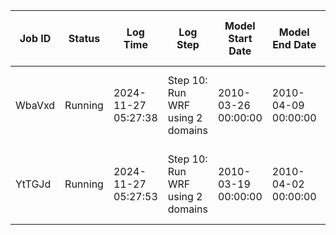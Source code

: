 | Job ID | Status | Log Time | Log Step | Model Start Date | Model End Date | Elapsed Time (Hours) | Current Time Step | Average Time per Domain | Slow Domains |
|--------|--------|----------|----------|------------------|----------------|---------------------|------------------|-------------------------|--------------|
| WbaVxd | Running | 2024-11-27 05:27:38 | Step 10: Run WRF using 2 domains | 2010-03-26 00:00:00 | 2010-04-09 00:00:00 | 266.47 | 2010-04-06 02:28:00 | Domain 2: 0.1192s, Domain 1: 0.6120s | None |
| YtTGJd | Running | 2024-11-27 05:27:53 | Step 10: Run WRF using 2 domains | 2010-03-19 00:00:00 | 2010-04-02 00:00:00 | 234.10 | 2010-03-28 18:06:00 | Domain 2: 0.1351s, Domain 1: 0.6963s | None |
